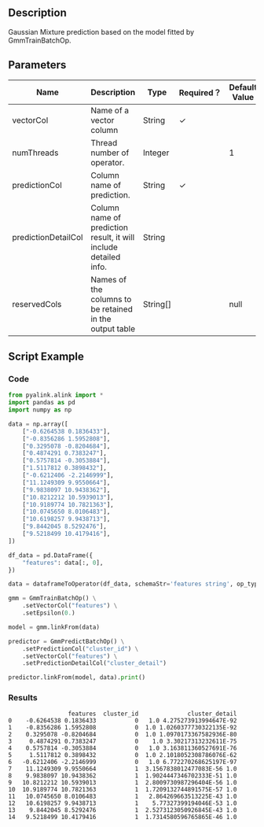 ## Description
Gaussian Mixture prediction based on the model fitted by GmmTrainBatchOp.

## Parameters
| Name | Description | Type | Required？ | Default Value |
| --- | --- | --- | --- | --- |
| vectorCol | Name of a vector column | String | ✓ |  |
| numThreads | Thread number of operator. | Integer |  | 1 |
| predictionCol | Column name of prediction. | String | ✓ |  |
| predictionDetailCol | Column name of prediction result, it will include detailed info. | String |  |  |
| reservedCols | Names of the columns to be retained in the output table | String[] |  | null |

## Script Example
### Code
```python
from pyalink.alink import *
import pandas as pd
import numpy as np

data = np.array([
    ["-0.6264538 0.1836433"],
    ["-0.8356286 1.5952808"],
    ["0.3295078 -0.8204684"],
    ["0.4874291 0.7383247"],
    ["0.5757814 -0.3053884"],
    ["1.5117812 0.3898432"],
    ["-0.6212406 -2.2146999"],
    ["11.1249309 9.9550664"],
    ["9.9838097 10.9438362"],
    ["10.8212212 10.5939013"],
    ["10.9189774 10.7821363"],
    ["10.0745650 8.0106483"],
    ["10.6198257 9.9438713"],
    ["9.8442045 8.5292476"],
    ["9.5218499 10.4179416"],
])

df_data = pd.DataFrame({
    "features": data[:, 0],
})

data = dataframeToOperator(df_data, schemaStr='features string', op_type='batch')

gmm = GmmTrainBatchOp() \
    .setVectorCol("features") \
    .setEpsilon(0.)

model = gmm.linkFrom(data)

predictor = GmmPredictBatchOp() \
    .setPredictionCol("cluster_id") \
    .setVectorCol("features") \
    .setPredictionDetailCol("cluster_detail")

predictor.linkFrom(model, data).print()
```

### Results

```
                 features  cluster_id              cluster_detail
0    -0.6264538 0.1836433           0   1.0 4.275273913994647E-92
1    -0.8356286 1.5952808           0  1.0 1.0260377730322135E-92
2    0.3295078 -0.8204684           0  1.0 1.0970173367582936E-80
3     0.4874291 0.7383247           0    1.0 3.30217313232611E-75
4    0.5757814 -0.3053884           0   1.0 3.163811360527691E-76
5     1.5117812 0.3898432           0  1.0 2.1018052308786076E-62
6   -0.6212406 -2.2146999           0   1.0 6.772270268625197E-97
7    11.1249309 9.9550664           1  3.1567838012477083E-56 1.0
8    9.9838097 10.9438362           1  1.9024447346702333E-51 1.0
9   10.8212212 10.5939013           1  2.8009730987296404E-56 1.0
10  10.9189774 10.7821363           1  1.7209132744891575E-57 1.0
11   10.0745650 8.0106483           1   2.864269663513225E-43 1.0
12   10.6198257 9.9438713           1    5.77327399194046E-53 1.0
13    9.8442045 8.5292476           1  2.5273123050926845E-43 1.0
14   9.5218499 10.4179416           1  1.7314580596765865E-46 1.0
```
